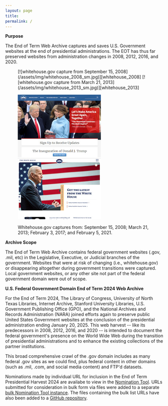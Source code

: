 ```yaml
---
layout: page
title: 
permalink: /
---
```


**Purpose**

The End of Term Web Archive captures and saves U.S. Government websites at the end of
presidential administrations. The EOT has thus far preserved websites from
administration changes in 2008, 2012, 2016, and 2020.

<figure class="third">
   [![whitehouse.gov capture from September 15, 2008](/assets/img/whitehouse_2008_sm.jpg)][whitehouse_2008]
   [![whitehouse.gov capture from March 21, 2013](/assets/img/whitehouse_2013_sm.jpg)][whitehouse_2013]
</figure>
<figure class="third">
  <span markdown="1">

   [![whitehouse.gov capture from February 3, 2017](/assets/img/whitehouse_2017_sm.jpg)][whitehouse_2017]
   [![whitehouse.gov capture from February 5, 2021](/assets/img/whitehouse_2021_sm.jpg)][whitehouse_2021]
  </span>
  <figcaption>Whitehouse.gov captures from: September 15, 2008; March 21, 2013; February 3, 2017; and February 5, 2021.</figcaption>
</figure>


**Archive Scope**

The End of Term Web Archive contains federal government websites (.gov, .mil, etc) in the
Legislative, Executive, or Judicial branches of the government. Websites that were at risk of
changing (i.e., whitehouse.gov) or disappearing altogether during government transitions were
captured. Local government websites, or any other site not part of the federal government domain
were out of scope.

**U.S. Federal Government Domain End of Term 2024 Web Archive**

For the End of Term 2024, The Library of Congress, University of North Texas Libraries,
Internet Archive, Stanford University Libraries, U.S. Government Publishing Office (GPO), and the National Archives and Records Administration (NARA) joined efforts again to preserve public United States Government
websites at the conclusion of the presidential administration ending January 20, 2025. This web
harvest -- like its predecessors in 2008, 2012, 2016, and 2020 -- is intended to document the federal
government's presence on the World Wide Web during the transition of presidential
administrations and to enhance the existing collections of the partner institutions.

This broad comprehensive crawl of the .gov domain includes as many federal .gov sites as we
could find, plus federal content in other domains (such as .mil, .com, and social media content)
and FTP'd datasets.

Nominations made by individual URL for inclusion in the End of Term Presidential Harvest 2024
are availabe to view in the [Nomination Tool][human_nominated].
URLs submitted for consideration in bulk form via files were added to a separate
[bulk Nomination Tool instance][bulk_nominated]. The files containing the bulk list URLs
have also been added to a [GitHub repository][eot2020_github]. 

[whitehouse_2008]: https://web.archive.org/web/20080915222725/whitehouse.gov/
[whitehouse_2013]: https://web.archive.org/web/20130321060955/http://www.whitehouse.gov/
[whitehouse_2017]: https://web.archive.org/web/20170223093706/http://whitehouse.gov/
[whitehouse_2021]: https://web.archive.org/web/20210205010409/https://www.whitehouse.gov/
[human_nominated]: https://digital2.library.unt.edu/nomination/eth2024/
[bulk_nominated]: https://digital2.library.unt.edu/nomination/eth2024_bulk/
[eot2020_github]: https://github.com/end-of-term/eot2024/
